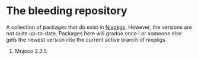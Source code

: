 # The bleeding repository

A collection of packages that do exist in [Nixpkgs](https://github.com/NixOS/nixpkgs/). However, the versions are not quite up-to-date. Packages here will gradue once I or someone else gets the newest version into the current active branch of nixpkgs.

1. Mujoco 2.3.5
